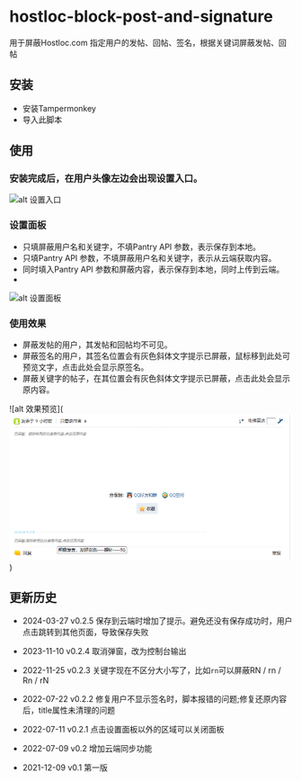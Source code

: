 # hostloc-block-post-and-signature
用于屏蔽Hostloc.com 指定用户的发帖、回帖、签名，根据关键词屏蔽发帖、回帖

## 安装
- 安装Tampermonkey
- 导入此脚本

## 使用

### 安装完成后，在用户头像左边会出现设置入口。
![alt 设置入口](https://img.gejiba.com/images/ed4d2f0d847de003dc17c360b94c93f4.png)

### 设置面板
- 只填屏蔽用户名和关键字，不填Pantry API 参数，表示保存到本地。
- 只填Pantry API 参数，不填屏蔽用户名和关键字，表示从云端获取内容。
- 同时填入Pantry API 参数和屏蔽内容，表示保存到本地，同时上传到云端。
- 
![alt 设置面板](https://img.gejiba.com/images/6bee06828269b6560fc8726f3276d73f.png)

### 使用效果
- 屏蔽发帖的用户，其发帖和回帖均不可见。
- 屏蔽签名的用户，其签名位置会有灰色斜体文字提示已屏蔽，鼠标移到此处可预览文字，点击此处会显示原签名。
- 屏蔽关键字的帖子，在其位置会有灰色斜体文字提示已屏蔽，点击此处会显示原内容。

![alt 效果预览](![alt text](image.png))

## 更新历史
- 2024-03-27
v0.2.5 保存到云端时增加了提示。避免还没有保存成功时，用户点击跳转到其他页面，导致保存失败

- 2023-11-10
v0.2.4 取消弹窗，改为控制台输出

- 2022-11-25
v0.2.3 关键字现在不区分大小写了，比如`rn`可以屏蔽RN / rn / Rn / rN

- 2022-07-22
v0.2.2 修复用户不显示签名时，脚本报错的问题;修复还原内容后，title属性未清理的问题

- 2022-07-11
v0.2.1 点击设置面板以外的区域可以关闭面板

- 2022-07-09
v0.2 增加云端同步功能

- 2021-12-09
v0.1 第一版